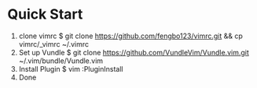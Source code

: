 # Quick Start

1. clone vimrc
    $ git clone https://github.com/fengbo123/vimrc.git && cp vimrc/_vimrc ~/.vimrc
2. Set up Vundle
    $ git clone https://github.com/VundleVim/Vundle.vim.git ~/.vim/bundle/Vundle.vim
3. Install Plugin
    $ vim
    :PluginInstall
4. Done
